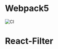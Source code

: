 # Webpack5
![CI](https://github.com/GegamGrigoryan/filter/actions/workflows/web.yml/badge.svg)
# React-Filter